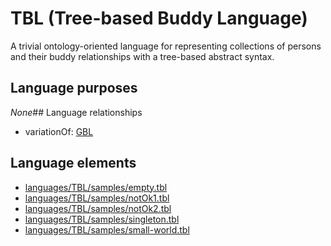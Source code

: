 # TBL (Tree-based Buddy Language)
A trivial ontology-oriented language for representing collections of persons and their buddy relationships with a tree-based abstract syntax.
## Language purposes
_None_## Language relationships
* variationOf: [GBL](languages/gbl.html)
## Language elements
* [languages/TBL/samples/empty.tbl](../../languages/TBL/samples/empty.tbl)
* [languages/TBL/samples/notOk1.tbl](../../languages/TBL/samples/notOk1.tbl)
* [languages/TBL/samples/notOk2.tbl](../../languages/TBL/samples/notOk2.tbl)
* [languages/TBL/samples/singleton.tbl](../../languages/TBL/samples/singleton.tbl)
* [languages/TBL/samples/small-world.tbl](../../languages/TBL/samples/small-world.tbl)
